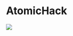 # AtomicHack
![](https://github.com/gruzdev-as/AtomicHack/assets/95618433/7ee5bba3-ef52-4263-8b8a-84e337529ebe)
